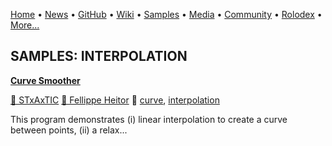 [Home](https://qb64.com) • [News](../news.md) • [GitHub](../github.md) • [Wiki](../wiki.md) • [Samples](../samples.md) • [Media](../media.md) • [Community](../community.md) • [Rolodex](../rolodex.md) • [More...](../more.md)

## SAMPLES: INTERPOLATION

**[Curve Smoother](curve-smoother/index.md)**

[🐝 STxAxTIC](stxaxtic.md) [🐝 Fellippe Heitor](fellippe-heitor.md) 🔗 [curve](curve.md), [interpolation](interpolation.md)

This program demonstrates (i) linear interpolation to create a curve between points, (ii) a relax...
